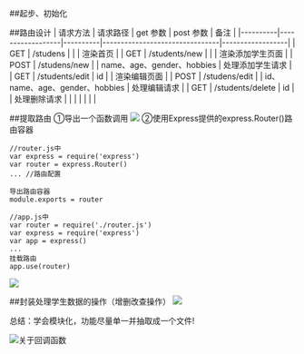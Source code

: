 ##起步、初始化

##路由设计
| 请求方法  |     请求路径      | get 参数 |           post 参数            |       备注       |
|----------|------------------|----------|--------------------------------|------------------|
| GET      | /studens         |          |                                | 渲染首页         |
| GET      | /students/new    |          |                                | 渲染添加学生页面 |
| POST     | /studens/new     |          | name、age、gender、hobbies     | 处理添加学生请求 |
| GET      | /students/edit   | id       |                                | 渲染编辑页面     |
| POST     | /studens/edit    |          | id、name、age、gender、hobbies | 处理编辑请求     |
| GET      | /students/delete | id       |                                | 处理删除请求     |
|          |                  |          |                                |                  |


##提取路由
①导出一个函数调用 ![](https://upload-images.jianshu.io/upload_images/9249356-4c97b06f68124658.png?imageMogr2/auto-orient/strip%7CimageView2/2/w/1240)
②使用Express提供的express.Router()路由容器
```
//router.js中
var express = require('express')
var router = express.Router()
... //路由配置

导出路由容器
module.exports = router  

//app.js中
var router = require('./router.js')
var express = require('express')
var app = express()
...
挂载路由
app.use(router)
```
![](https://upload-images.jianshu.io/upload_images/9249356-46a66065f8b31f97.png?imageMogr2/auto-orient/strip%7CimageView2/2/w/1240)


##封装处理学生数据的操作（增删改查操作）
![](https://upload-images.jianshu.io/upload_images/9249356-a214828c167c06a0.png?imageMogr2/auto-orient/strip%7CimageView2/2/w/1240)

总结：学会模块化，功能尽量单一并抽取成一个文件!

![关于回调函数](https://upload-images.jianshu.io/upload_images/9249356-93417accd52bfae3.png?imageMogr2/auto-orient/strip%7CimageView2/2/w/1240)
